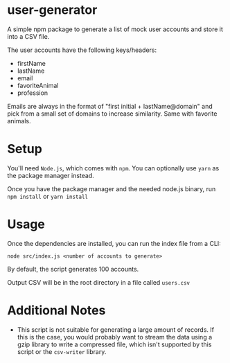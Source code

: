 # user-generator

A simple npm package to generate a list of mock user accounts and store it into a CSV file.

The user accounts have the following keys/headers:
- firstName
- lastName
- email
- favoriteAnimal
- profession

Emails are always in the format of "first initial + lastName@domain" and pick from a small set of domains to increase similarity. Same with favorite animals.

# Setup
You'll need `Node.js`, which comes with `npm`. You can optionally use `yarn` as the package manager instead.

Once you have the package manager and the needed node.js binary, run `npm install` or `yarn install`


# Usage
Once the dependencies are installed, you can run the index file from a CLI:

    node src/index.js <number of accounts to generate>

By default, the script generates 100 accounts.

Output CSV will be in the root directory in a file called `users.csv`


# Additional Notes

- This script is not suitable for generating a large amount of records. If this is the case, you would probably want to stream the data using a gzip library to write a compressed file, which isn't supported by this script or the `csv-writer` library.
